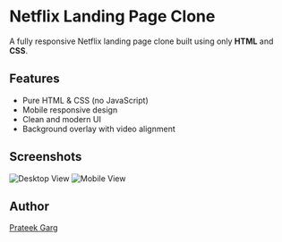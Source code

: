 # Netflix Landing Page Clone

A fully responsive Netflix landing page clone built using only **HTML** and **CSS**.

## Features
- Pure HTML & CSS (no JavaScript)
- Mobile responsive design
- Clean and modern UI
- Background overlay with video alignment

## Screenshots
![Desktop View](DesktopandMobileView)
![Mobile View](MobileView)

## Author
[Prateek Garg](https://www.linkedin.com/in/prateek-garg-74b858325/)

